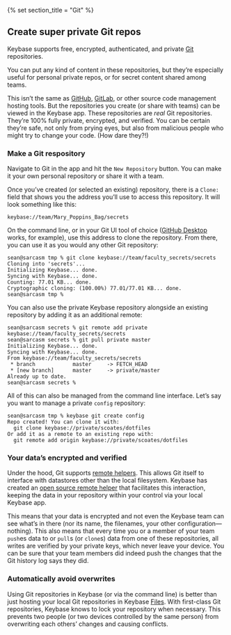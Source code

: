 {% set section_title = "Git" %}

## Create super private Git repos
Keybase supports free, encrypted, authenticated, and private [Git](https://git-scm.com/) repositories.

You can put any kind of content in these repositories, but they’re especially useful for personal private repos, or for secret content shared among teams. 

This isn’t the same as [GitHub](https://git-scm.com/), [GitLab](https://about.gitlab.com/), or other source code management hosting tools. But the repositories you create (or share with teams) can be viewed in the Keybase app. These repositories are *real* Git repositories. They’re 100% fully private, encrypted, and verified. You can be certain they’re safe, not only from prying eyes, but also from malicious people who might try to change your code. (How dare they?!)

### Make a Git respository
Navigate to Git in the app and hit the `New Repository` button. You can make it your own personal repository or share it with a team.

Once you’ve created (or selected an existing) repository, there is a `Clone:` field that shows you the address you’ll use to access this repository. It will look something like this:

```
keybase://team/Mary_Poppins_Bag/secrets
```

On the command line, or in your Git UI tool of choice ([GitHub Desktop](https://desktop.github.com/) works, for example),  use this address to clone the repository. From there, you can use it as you would any other Git repository:

```
sean@sarcasm tmp % git clone keybase://team/faculty_secrets/secrets
Cloning into 'secrets'...
Initializing Keybase... done.
Syncing with Keybase... done.
Counting: 77.01 KB... done.
Cryptographic cloning: (100.00%) 77.01/77.01 KB... done.
sean@sarcasm tmp %
```

You can also use the private Keybase repository alongside an existing repository by adding it as an additional remote:

```
sean@sarcasm secrets % git remote add private keybase://team/faculty_secrets/secrets
sean@sarcasm secrets % git pull private master
Initializing Keybase... done.
Syncing with Keybase... done.
From keybase://team/faculty_secrets/secrets
 * branch            master     -> FETCH_HEAD
 * [new branch]      master     -> private/master
Already up to date.
sean@sarcasm secrets %
```

All of this can also be managed from the command line interface. Let’s say you want to manage a private `config` repository:

```
sean@sarcasm tmp % keybase git create config
Repo created! You can clone it with:
  git clone keybase://private/scoates/dotfiles
Or add it as a remote to an existing repo with:
  git remote add origin keybase://private/scoates/dotfiles
```


### Your data’s encrypted and verified
Under the hood, Git supports [remote helpers](https://git-scm.com/docs/git-remote-helpers). This allows Git itself to interface with datastores other than the local filesystem. Keybase has created an [open source remote helper](https://github.com/keybase/client/tree/master/go/kbfs/kbfsgit/) that facilitates this interaction, keeping the data in your repository within your control via your local Keybase app.

This means that your data is encrypted and not even the Keybase team can see what’s in there (nor its name, the filenames, your other configuration—nothing). This also means that every time you or a member of your team `push`es data to or `pull`s (or `clone`s) data from one of these repositories, all writes are verified by your private keys, which never leave your device. You can be sure that your team members did indeed push the changes that the Git history log says they did.

### Automatically avoid overwrites 
Using Git repositories in Keybase (or via the command line) is better than just hosting your local Git repositories in Keybase [Files](/files). With first-class Git repositories, Keybase knows to lock your repository when necessary. This prevents two people (or two devices controlled by the same person) from overwriting each others’ changes and causing conflicts. 

